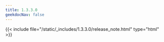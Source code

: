 ```yaml
---
title: 1.3.3.0
geekdocNav: false
---
```

{{< include file="/static/_includes/1.3.3.0/release_note.html" type="html" >}}
